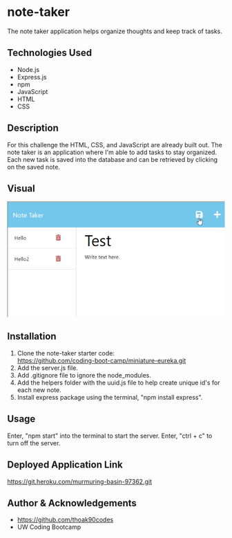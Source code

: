 # note-taker
The note taker application helps organize thoughts and keep track of tasks.

## Technologies Used
* Node.js
* Express.js
* npm
* JavaScript
* HTML
* CSS

## Description
For this challenge the HTML, CSS, and JavaScript are already built out. The note taker is an application where I'm able to add tasks to stay organized. Each new task is saved into the database and can be retrieved by clicking on the saved note.

## Visual
![Note taker screen shot.](./images/note-taker-ss.png)
## Installation
1. Clone the note-taker starter code:  
https://github.com/coding-boot-camp/miniature-eureka.git  
2. Add the server.js file.  
3. Add .gitignore file to ignore the node_modules.  
4. Add the helpers folder with the uuid.js file to help create unique id's for each new note.  
5. Install express package using the terminal, "npm install express".  

## Usage
Enter, "npm start" into the terminal to start the server. Enter, "ctrl + c" to turn off the server.

## Deployed Application Link
https://git.heroku.com/murmuring-basin-97362.git 

## Author & Acknowledgements
* https://github.com/thoak90codes
* UW Coding Bootcamp
